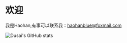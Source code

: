 # 欢迎
我是Haohan,有事可以联系我：haohanblue@foxmail.com

![Dusai's GitHub stats](https://github-readme-stats.vercel.app/api?username=Haohanblue)
